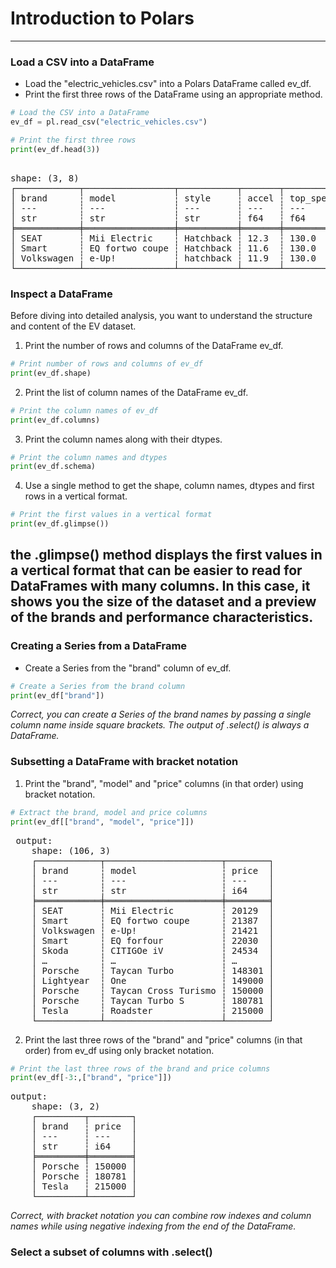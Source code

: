 # Introduction to Polars
---
### Load a CSV into a DataFrame
* Load the "electric_vehicles.csv" into a Polars DataFrame called ev_df.
* Print the first three rows of the DataFrame using an appropriate method.
```python
# Load the CSV into a DataFrame
ev_df = pl.read_csv("electric_vehicles.csv")

# Print the first three rows
print(ev_df.head(3))
```
<pre> 
shape: (3, 8)
┌────────────┬─────────────────┬───────────┬───────┬───────────┬───────┬─────────────┬───────┐
│ brand      ┆ model           ┆ style     ┆ accel ┆ top_speed ┆ range ┆ charge_rate ┆ price │
│ ---        ┆ ---             ┆ ---       ┆ ---   ┆ ---       ┆ ---   ┆ ---         ┆ ---   │
│ str        ┆ str             ┆ str       ┆ f64   ┆ f64       ┆ f64   ┆ f64         ┆ i64   │
╞════════════╪═════════════════╪═══════════╪═══════╪═══════════╪═══════╪═════════════╪═══════╡
│ SEAT       ┆ Mii Electric    ┆ Hatchback ┆ 12.3  ┆ 130.0     ┆ 195.0 ┆ 170.0       ┆ 20129 │
│ Smart      ┆ EQ fortwo coupe ┆ Hatchback ┆ 11.6  ┆ 130.0     ┆ 100.0 ┆ null        ┆ 21387 │
│ Volkswagen ┆ e-Up!           ┆ hatchback ┆ 11.9  ┆ 130.0     ┆ 195.0 ┆ 170.0       ┆ 21421 │
└────────────┴─────────────────┴───────────┴───────┴───────────┴───────┴─────────────┴───────┘
</pre>
### Inspect a DataFrame
Before diving into detailed analysis, you want to understand the structure and content of the EV dataset.
1. Print the number of rows and columns of the DataFrame ev_df.
```python
# Print number of rows and columns of ev_df
print(ev_df.shape)
```
2. Print the list of column names of the DataFrame ev_df.
```python
# Print the column names of ev_df
print(ev_df.columns)
```
3. Print the column names along with their dtypes.
```python
# Print the column names and dtypes
print(ev_df.schema)
```
4. Use a single method to get the shape, column names, dtypes and first rows in a vertical format.
```python
# Print the first values in a vertical format
print(ev_df.glimpse())
```
the .glimpse() method displays the first values in a vertical format that can be easier to read for DataFrames with many columns. In this case, it shows you the size of the dataset and a preview of the brands and performance characteristics.
---
### Creating a Series from a DataFrame
* Create a Series from the "brand" column of ev_df.
```python
# Create a Series from the brand column
print(ev_df["brand"])
```
*Correct, you can create a Series of the brand names by passing a single column name inside square brackets. The output of .select() is always a DataFrame.*
### Subsetting a DataFrame with bracket notation
1. Print the "brand", "model" and "price" columns (in that order) using bracket notation.
```python
# Extract the brand, model and price columns
print(ev_df[["brand", "model", "price"]])
```
<pre> output:
    shape: (106, 3)
    ┌────────────┬──────────────────────┬────────┐
    │ brand      ┆ model                ┆ price  │
    │ ---        ┆ ---                  ┆ ---    │
    │ str        ┆ str                  ┆ i64    │
    ╞════════════╪══════════════════════╪════════╡
    │ SEAT       ┆ Mii Electric         ┆ 20129  │
    │ Smart      ┆ EQ fortwo coupe      ┆ 21387  │
    │ Volkswagen ┆ e-Up!                ┆ 21421  │
    │ Smart      ┆ EQ forfour           ┆ 22030  │
    │ Skoda      ┆ CITIGOe iV           ┆ 24534  │
    │ …          ┆ …                    ┆ …      │
    │ Porsche    ┆ Taycan Turbo         ┆ 148301 │
    │ Lightyear  ┆ One                  ┆ 149000 │
    │ Porsche    ┆ Taycan Cross Turismo ┆ 150000 │
    │ Porsche    ┆ Taycan Turbo S       ┆ 180781 │
    │ Tesla      ┆ Roadster             ┆ 215000 │
    └────────────┴──────────────────────┴────────┘
</pre>
2. Print the last three rows of the "brand" and "price" columns (in that order) from ev_df using only bracket notation.
```python
# Print the last three rows of the brand and price columns
print(ev_df[-3:,["brand", "price"]])
```
<pre>
output:
    shape: (3, 2)
    ┌─────────┬────────┐
    │ brand   ┆ price  │
    │ ---     ┆ ---    │
    │ str     ┆ i64    │
    ╞═════════╪════════╡
    │ Porsche ┆ 150000 │
    │ Porsche ┆ 180781 │
    │ Tesla   ┆ 215000 │
    └─────────┴────────┘
</pre>
*Correct, with bracket notation you can combine row indexes and column names while using negative indexing from the end of the DataFrame.*
### Select a subset of columns with .select()
